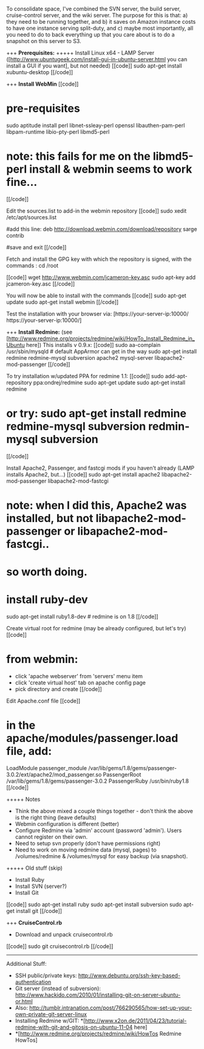 To consolidate space, I've combined the SVN server, the build server, cruise-control server, and the wiki server.  The purpose for this is that: a) they need to be running together, and b) it saves on Amazon instance costs to have one instance serving split-duty, and c) maybe most importantly, all you need to do to back everything up that you care about is to do a snapshot on this server to S3.

+++ __Prerequisites:__
+++++ Install Linux x64 - LAMP Server ([http://www.ubuntugeek.com/install-gui-in-ubuntu-server.html you can install a GUI if you want], but not needed)
[[code]]
sudo apt-get install xubuntu-desktop
[[/code]]

+++ __Install WebMin__
[[code]]
# pre-requisites
sudo aptitude install perl libnet-ssleay-perl openssl libauthen-pam-perl libpam-runtime libio-pty-perl libmd5-perl
# note: this fails for me on the libmd5-perl install & webmin seems to work fine...
[[/code]]

Edit the sources.list to add-in the webmin repository
[[code]]
sudo xedit /etc/apt/sources.list

#add this line:
deb http://download.webmin.com/download/repository sarge contrib

#save and exit
[[/code]]

Fetch and install the GPG key with which the repository is signed, with the commands : cd /root

[[code]]
wget http://www.webmin.com/jcameron-key.asc
sudo apt-key add jcameron-key.asc
[[/code]]

You will now be able to install with the commands
[[code]]
sudo apt-get update
sudo apt-get install webmin
[[/code]]

Test the installation with your browser via: [https://your-server-ip:10000/ https://your-server-ip:10000/]


+++ __Install Redmine:__ (see [http://www.redmine.org/projects/redmine/wiki/HowTo_Install_Redmine_in_Ubuntu here])
This installs v 0.9.x:
[[code]]
sudo aa-complain /usr/sbin/mysqld # default AppArmor can get in the way
sudo apt-get install redmine redmine-mysql subversion apache2 mysql-server libapache2-mod-passenger
[[/code]]

To try installation w/updated PPA for redmine 1.1:
[[code]]
sudo add-apt-repository ppa:ondrej/redmine
sudo apt-get update
sudo apt-get install redmine  
# or try: sudo apt-get install redmine redmine-mysql subversion redmin-mysql subversion
[[/code]]

Install Apache2, Passenger, and fastcgi mods if you haven't already (LAMP installs Apache2, but...)
[[code]]
sudo apt-get install apache2 libapache2-mod-passenger libapache2-mod-fastcgi
# note: when I did this, Apache2 was installed, but not libapache2-mod-passenger or libapache2-mod-fastcgi.. 
# so worth doing.

# install ruby-dev
sudo apt-get install ruby1.8-dev # redmine is on 1.8
[[/code]]

Create virtual root for redmine (may be already configured, but let's try)
[[code]]
# from webmin:
* click 'apache webserver' from 'servers' menu item
* click 'create virtual host' tab on apache config page
* pick directory and create
[[/code]]

Edit Apache.conf file
[[code]]
# in the apache/modules/passenger.load file, add:
LoadModule passenger_module /var/lib/gems/1.8/gems/passenger-3.0.2/ext/apache2/mod_passenger.so
PassengerRoot /var/lib/gems/1.8/gems/passenger-3.0.2
PassengerRuby /usr/bin/ruby1.8
[[/code]]

+++++ Notes
* Think the above mixed a couple things together - don't think the above is the right thing (leave defaults)
* Webmin configuration is different (better)
* Configure Redmine via 'admin' account (password 'admin').  Users cannot register on their own.
* Need to setup svn properly (don't have permissions right)
* Need to work on moving redmine data (mysql, pages) to /volumes/redmine & /volumes/mysql for easy backup (via snapshot).


+++++ Old stuff (skip)
* Install Ruby
* Install SVN (server?)
* Install Git

[[code]]
sudo apt-get install ruby
sudo apt-get install subversion
sudo apt-get install git
[[/code]]


+++ __CruiseControl.rb__
* Download and unpack cruisecontrol.rb

[[code]]
sudo git cruisecontrol.rb
[[/code]]

------------------------------------------------------------
Additional Stuff:
* SSH public/private keys: http://www.debuntu.org/ssh-key-based-authentication
* Git server (instead of subversion): http://www.hackido.com/2010/01/installing-git-on-server-ubuntu-or.html
* Also: http://tumblr.intranation.com/post/766290565/how-set-up-your-own-private-git-server-linux
* Installing Redmine w/GIT: *[﻿http://www.x2on.de/2011/04/23/tutorial-redmine-with-git-and-gitosis-on-ubuntu-11-04 here]
* *[http://www.redmine.org/projects/redmine/wiki/HowTos Redmine HowTos]